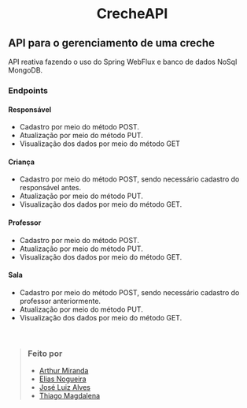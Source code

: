 <h1 align="center">CrecheAPI</h1>

## API para o gerenciamento de uma creche   

API reativa fazendo o uso do Spring WebFlux e banco de dados NoSql MongoDB.

### Endpoints
#### Responsável
- Cadastro por meio do método POST.
- Atualização por meio do método PUT.
- Visualização dos dados por meio do método GET

#### Criança
- Cadastro por meio do método POST, sendo necessário cadastro do responsável antes.
- Atualização por meio do método PUT.
- Visualização dos dados por meio do método GET.

#### Professor
- Cadastro por meio do método POST.
- Atualização por meio do método PUT.
- Visualização dos dados por meio do método GET.

#### Sala
- Cadastro por meio do método POST, sendo necessário cadastro do professor anteriormente.
- Atualização por meio do método PUT.
- Visualização dos dados por meio do método GET.

</br>

> ### Feito por 
>
> - [Arthur Miranda](https://github.com/arthmrnd)   
> - [Elias Nogueira](https://github.com/lyusk8) 
> - [José Luiz Alves](https://github.com/luiz92)      
> - [Thiago Magdalena](https://github.com/thiagomag)   

